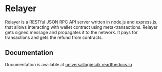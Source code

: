 # Relayer

Relayer is a RESTful JSON RPC API server written in node.js and express.js, that allows interacting with wallet contract using meta-transactions. Relayer gets signed message and propagates it to the network. It pays for transactions and gets the refund from contracts.

## Documentation

Documentation is available at [universalloginsdk.readthedocs.io](https://universalloginsdk.readthedocs.io/en/latest/relayer.html)
